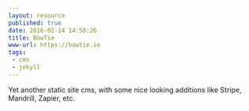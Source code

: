 ```yaml
---
layout: resource
published: true
date: 2016-02-14 14:58:26
title: BowTie
www-url: https://bowtie.io
tags:
 - cms
 - jekyll
---
```


Yet another static site cms, with some nice looking additions like Stripe, Mandrill, Zapier, etc.
